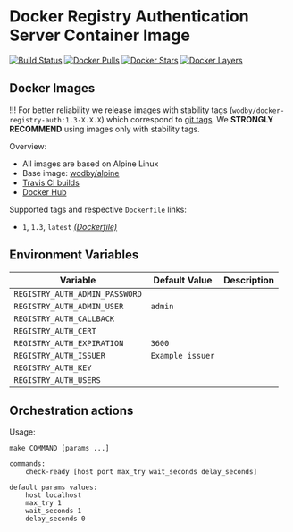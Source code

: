 # Docker Registry Authentication Server Container Image

[![Build Status](https://travis-ci.org/wodby/docker-registry-auth.svg?branch=master)](https://travis-ci.org/wodby/docker-registry-auth)
[![Docker Pulls](https://img.shields.io/docker/pulls/wodby/docker-registry-auth.svg)](https://hub.docker.com/r/wodby/docker-registry-auth)
[![Docker Stars](https://img.shields.io/docker/stars/wodby/docker-registry-auth.svg)](https://hub.docker.com/r/wodby/docker-registry-auth)
[![Docker Layers](https://images.microbadger.com/badges/image/wodby/docker-registry-auth.svg)](https://microbadger.com/images/wodby/docker-registry-auth)

## Docker Images

!!! For better reliability we release images with stability tags (`wodby/docker-registry-auth:1.3-X.X.X`) which correspond to [git tags](https://github.com/wodby/docker-registry-auth/releases). We **STRONGLY RECOMMEND** using images only with stability tags. 

Overview:

* All images are based on Alpine Linux
* Base image: [wodby/alpine](https://github.com/wodby/alpine)
* [Travis CI builds](https://travis-ci.org/wodby/docker-registry-auth) 
* [Docker Hub](https://hub.docker.com/r/wodby/docker-registry-auth)

Supported tags and respective `Dockerfile` links:

* `1`, `1.3`, `latest`  [_(Dockerfile)_](https://github.com/wodby/docker-registry-auth/tree/master/Dockerfile)

## Environment Variables

| Variable                        | Default Value    | Description |
| ------------------------------- | ---------------- | ----------- |
| `REGISTRY_AUTH_ADMIN_PASSWORD`  |                  |             |
| `REGISTRY_AUTH_ADMIN_USER`      | `admin`          |             |
| `REGISTRY_AUTH_CALLBACK`        |                  |             |
| `REGISTRY_AUTH_CERT`            |                  |             |
| `REGISTRY_AUTH_EXPIRATION`      | `3600`           |             |
| `REGISTRY_AUTH_ISSUER`          | `Example issuer` |             |
| `REGISTRY_AUTH_KEY`             |                  |             |
| `REGISTRY_AUTH_USERS`           |                  |             |

## Orchestration actions

Usage:
```
make COMMAND [params ...]

commands:
    check-ready [host port max_try wait_seconds delay_seconds]
 
default params values:
    host localhost
    max_try 1
    wait_seconds 1
    delay_seconds 0
```

